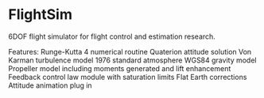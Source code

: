 # FlightSim
6DOF flight simulator for flight control and estimation research.

Features:
  Runge-Kutta 4 numerical routine
  Quaterion attitude solution
  Von Karman turbulence model
  1976 standard atmosphere
  WGS84 gravity model
  Propeller model including moments generated and lift enhancement
  Feedback control law module with saturation limits
  Flat Earth corrections
  Attitude animation plug in
